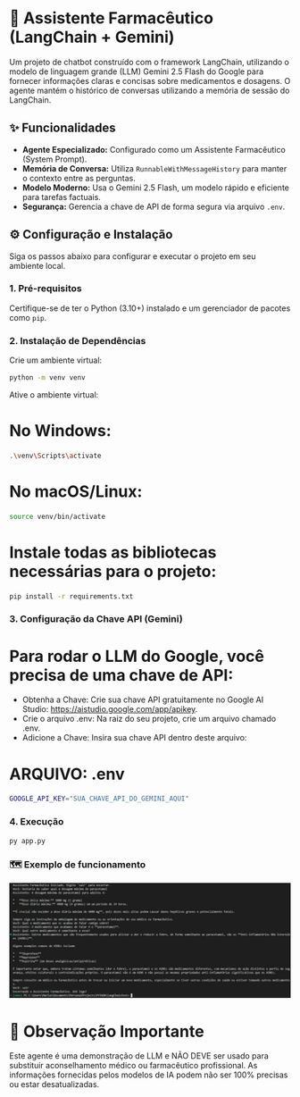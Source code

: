 # 💊 Assistente Farmacêutico (LangChain + Gemini)

Um projeto de chatbot construído com o framework LangChain, utilizando o modelo de linguagem grande (LLM) Gemini 2.5 Flash do Google para fornecer informações claras e concisas sobre medicamentos e dosagens. O agente mantém o histórico de conversas utilizando a memória de sessão do LangChain.

## ✨ Funcionalidades

* **Agente Especializado:** Configurado como um Assistente Farmacêutico (System Prompt).
* **Memória de Conversa:** Utiliza `RunnableWithMessageHistory` para manter o contexto entre as perguntas.
* **Modelo Moderno:** Usa o Gemini 2.5 Flash, um modelo rápido e eficiente para tarefas factuais.
* **Segurança:** Gerencia a chave de API de forma segura via arquivo `.env`.

## ⚙️ Configuração e Instalação

Siga os passos abaixo para configurar e executar o projeto em seu ambiente local.

### 1. Pré-requisitos

Certifique-se de ter o Python (3.10+) instalado e um gerenciador de pacotes como `pip`.

### 2. Instalação de Dependências

Crie um ambiente virtual:
```bash
python -m venv venv
```

Ative o ambiente virtual:
# No Windows:
```bash
.\venv\Scripts\activate
```
# No macOS/Linux:
```bash
source venv/bin/activate
```
# Instale todas as bibliotecas necessárias para o projeto:
```bash
pip install -r requirements.txt
```


### 3. Configuração da Chave API (Gemini)

# Para rodar o LLM do Google, você precisa de uma chave de API:
* Obtenha a Chave: Crie sua chave API gratuitamente no Google AI Studio: https://aistudio.google.com/app/apikey.
* Crie o arquivo .env: Na raiz do seu projeto, crie um arquivo chamado .env.
* Adicione a Chave: Insira sua chave API dentro deste arquivo:

# ARQUIVO: .env
```bash
GOOGLE_API_KEY="SUA_CHAVE_API_DO_GEMINI_AQUI"
```

### 4. Execução
```bash
py app.py
```

### 🗺️ Exemplo de funcionamento
![Exemplo de chat](images/agentTest.png)

#  🛑 Observação Importante
Este agente é uma demonstração de LLM e NÃO DEVE ser usado para substituir aconselhamento médico ou farmacêutico profissional. As informações fornecidas pelos modelos de IA podem não ser 100% precisas ou estar desatualizadas.
